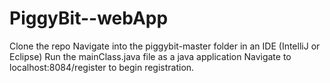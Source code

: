 # PiggyBit--webApp

Clone the repo
Navigate into the piggybit-master folder in an IDE (IntelliJ or Eclipse)
Run the mainClass.java file as a java application
Navigate to localhost:8084/register to begin registration.

